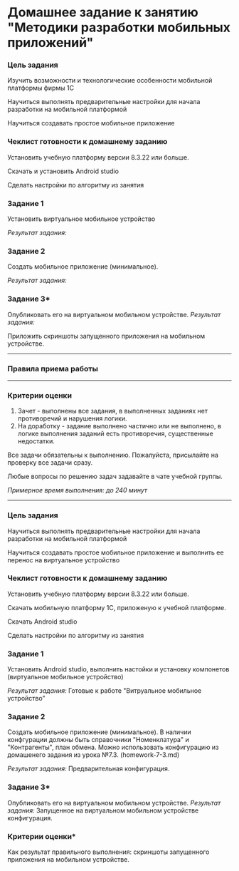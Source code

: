 # Домашнее задание к занятию "Методики разработки мобильных приложений"

### Цель задания

Изучить возможности и технологические особенности мобильной платформы фирмы 1С

Научиться выполнять предварительные настройки для начала разработки на  мобильной платформой

Научиться создавать простое мобильное приложение


### Чеклист готовности к домашнему заданию

Установить учебную платформу версии 8.3.22 или больше.

Скачать и установить Android studio

Сделать настройки по алгоритму из занятия

### Задание 1
Установить виртуальное мобильное устройство

 
*Результат задания:* 


### Задание 2
Создать мобильное приложение (минимальное).

*Результат задания:* 


### Задание 3*
Опубликовать его на виртуальном мобильном устройстве.
*Результат задания:* 

Приложить скриншоты запущенного приложения на мобильном устройстве.

------

### Правила приема работы




------
### Критерии оценки

1. Зачет - выполнены все задания, в выполненных заданиях нет противоречий и нарушения логики. 
2. На доработку - задание выполнено частично или не выполнено, в логике выполнения заданий есть противоречия, существенные недостатки.

Все задачи обязательны к выполнению. Пожалуйста, присылайте на проверку все задачи сразу.

Любые вопросы по решению задач задавайте в чате учебной группы.

*Примерное время выполнения: до 240 минут*


*******************************
### Цель задания

Научиться выполнять предварительные настройки для начала разработки на мобильной платформой

Научиться создавать простое мобильное приложение и выполнить ее перенос на виртуальное устройство


### Чеклист готовности к домашнему заданию

Установить учебную платформу версии 8.3.22 или больше.

Скачать мобильную платформу 1С, приложеную к учебной платформе. 

Скачать Android studio

Сделать настройки по алгоритму из занятия

### Задание 1
Установить Android studio, выполнить настойки и установку компонетов (виртуальное мобильное устройство)

 
*Результат задания:* 
Готовые к работе "Витруальное мобильное устройство"

### Задание 2
Создать мобильное приложение (минимальное). В наличии конфгурации должны быть справочники  "Номенклатура" и "Контрагенты", план обмена. Можно использовать конфигурацию из домашенего задания из урока №7.3.  (homework-7-3.md)

*Результат задания:* 
Предварительная конфигурация. 

### Задание 3*
Опубликовать его на виртуальном мобильном устройстве.
*Результат задания:* 
Запущенное на виртуальном мобильном устройстве конфигурация.

### Критерии оценки*
Как результат правильного выполнения: скриншоты запущенного приложения на мобильном устройстве.
